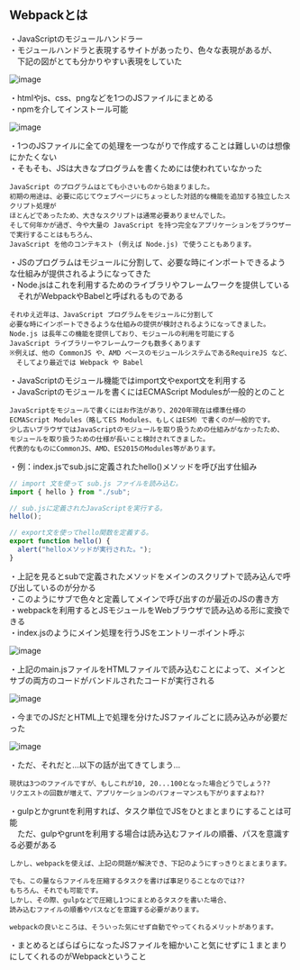 ## Webpackとは
・JavaScriptのモジュールハンドラー   
・モジュールハンドラと表現するサイトがあったり、色々な表現があるが、   
　下記の図がとても分かりやすい表現をしていた   
 
 ![image](https://user-images.githubusercontent.com/18514297/108612066-2ef11f00-7428-11eb-84b1-26e5324e5238.png)
 
 ・htmlやjs、css、pngなどを1つのJSファイルにまとめる   
 ・npmを介してインストール可能   
 
 ![image](https://user-images.githubusercontent.com/18514297/108612211-b723f400-7429-11eb-99a0-b5b2bada87b9.png)
 
 ・1つのJSファイルに全ての処理を一つながりで作成することは難しいのは想像にかたくない   
 ・そもそも、JSは大きなプログラムを書くためには使われていなかった   
 
 ```
 JavaScript のプログラムはとても小さいものから始まりました。   
 初期の用途は、必要に応じてウェブページにちょっとした対話的な機能を追加する独立したスクリプト処理が   
 ほとんどであったため、大きなスクリプトは通常必要ありませんでした。   
 そして何年かが過ぎ、今や大量の JavaScript を持つ完全なアプリケーションをブラウザーで実行することはもちろん、
 JavaScript を他のコンテキスト (例えば Node.js) で使うこともあります。   
 ```

・JSのプログラムはモジュールに分割して、必要な時にインポートできるような仕組みが提供されるようになってきた   
・Node.jsはこれを利用するためのライブラリやフレームワークを提供している   
　それがWebpackやBabelと呼ばれるものである

```
それゆえ近年は、JavaScript プログラムをモジュールに分割して
必要な時にインポートできるような仕組みの提供が検討されるようになってきました。
Node.js は長年この機能を提供しており、モジュールの利用を可能にする
JavaScript ライブラリーやフレームワークも数多くあります 
※例えば、他の CommonJS や、AMD ベースのモジュールシステムであるRequireJS など、
　そしてより最近では Webpack や Babel
```

・JavaScriptのモジュール機能ではimport文やexport文を利用する   
・JavaScriptのモジュールを書くにはECMAScript Modulesが一般的とのこと   

```
JavaScriptをモジュールで書くにはお作法があり、2020年現在は標準仕様の
ECMAScript Modules（略してES Modules、もしくはESM）で書くのが一般的です。
少し古いブラウザではJavaScriptのモジュールを取り扱うための仕組みがなかったため、
モジュールを取り扱うための仕様が長いこと検討されてきました。
代表的なものにCommonJS、AMD、ES2015のModules等があります。
```

・例：index.jsでsub.jsに定義されたhello()メソッドを呼び出す仕組み

```javascript
// import 文を使って sub.js ファイルを読み込む。
import { hello } from "./sub";

// sub.jsに定義されたJavaScriptを実行する。
hello();
```

```javascript
// export文を使ってhello関数を定義する。
export function hello() {
  alert("helloメソッドが実行された。");
}
```

・上記を見るとsubで定義されたメソッドをメインのスクリプトで読み込んで呼び出しているのが分かる   
・このようにサブで色々と定義してメインで呼び出すのが最近のJSの書き方   
・webpackを利用するとJSモジュールをWebブラウザで読み込める形に変換できる   
・index.jsのようにメイン処理を行うJSをエントリーポイント呼ぶ   

![image](https://user-images.githubusercontent.com/18514297/108612730-a3c75780-742e-11eb-8788-22d4ce3744bd.png)

・上記のmain.jsファイルをHTMLファイルで読み込むことによって、メインとサブの両方のコードがバンドルされたコードが実行される   

![image](https://user-images.githubusercontent.com/18514297/108612824-64e5d180-742f-11eb-9fe3-b858590f546c.png)

・今までのJSだとHTML上で処理を分けたJSファイルごとに読み込みが必要だった   

![image](https://user-images.githubusercontent.com/18514297/108612848-8a72db00-742f-11eb-89e4-893a13223a3e.png)

・ただ、それだと…以下の話が出てきてしまう…   

```
現状は3つのファイルですが、もしこれが10, 20...100となった場合どうでしょう??
リクエストの回数が増えて、アプリケーションのパフォーマンスも下がりますよね??
```

・gulpとかgruntを利用すれば、タスク単位でJSをひとまとまりにすることは可能   
　ただ、gulpやgruntを利用する場合は読み込むファイルの順番、パスを意識する必要がある

```
しかし、webpackを使えば、上記の問題が解決でき、下記のようにすっきりとまとまります。

でも、この量ならファイルを圧縮するタスクを書けば事足りることなのでは??
もちろん、それでも可能です。
しかし、その際、gulpなどで圧縮し1つにまとめるタスクを書いた場合、
読み込むファイルの順番やパスなどを意識する必要があります。

webpackの良いところは、そういった気にせず自動でやってくれるメリットがあります。
```

・まとめるとばらばらになったJSファイルを細かいこと気にせずに１まとまりにしてくれるのがWebpackということ
